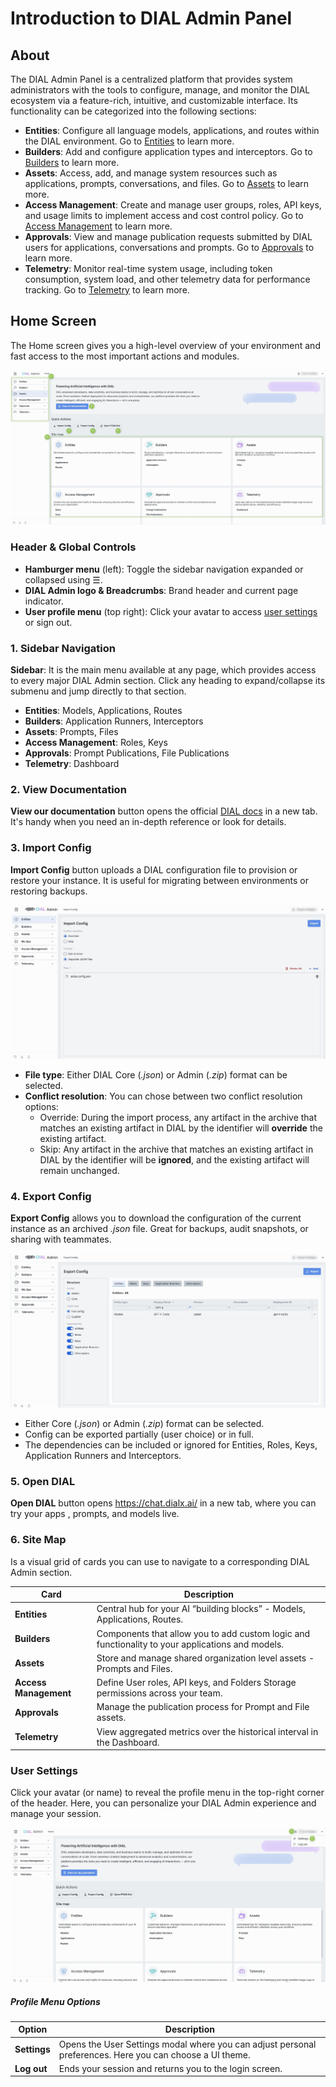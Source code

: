 # Introduction to DIAL Admin Panel

## About

The DIAL Admin Panel is a centralized platform that provides system administrators with the tools to configure, manage, and monitor the DIAL ecosystem via a feature-rich, intuitive, and customizable interface. Its functionality can be categorized into the following sections:

* **Entities**: Configure all language models, applications, and routes within the DIAL environment. Go to [Entities](/docs/platform/11.admin-panel/entities-models.md) to learn more.
* **Builders**: Add and configure application types and interceptors. Go to [Builders](/docs/platform/11.admin-panel/builders-application-runners.md) to learn more.
* **Assets**: Access, add, and manage system resources such as applications, prompts, conversations, and files. Go to [Assets](/docs/platform/11.admin-panel/assets-files.md) to learn more.
* **Access Management**: Create and manage user groups, roles, API keys, and usage limits to implement access and cost control policy. Go to [Access Management](/docs/platform/11.admin-panel/access-management-roles.md) to learn more.
* **Approvals**: View and manage publication requests submitted by DIAL users for applications, conversations and prompts. Go to [Approvals](/docs/platform/11.admin-panel/approvals-file-publications.md) to learn more.
* **Telemetry**: Monitor real-time system usage, including token consumption, system load, and other telemetry data for performance tracking. Go to [Telemetry](/docs/platform/11.admin-panel/telemetry-dashboard.md) to learn more.

## Home Screen

The Home screen gives you a high-level overview of your environment and fast access to the most important actions and modules.

![img.png](img/img.png)

### Header & Global Controls

* **Hamburger menu** (left): Toggle the sidebar navigation expanded or collapsed using ☰.
* **DIAL Admin logo & Breadcrumbs**: Brand header and current page indicator.
* **User profile menu** (top right): Click your avatar to access [user settings](#user-settings) or sign out.

### 1. Sidebar Navigation

**Sidebar**: It is the main menu available at any page, which provides access to every major DIAL Admin section. Click any heading to expand/collapse its submenu and jump directly to that section.

* **Entities**: Models, Applications, Routes
* **Builders**: Application Runners, Interceptors
* **Assets**: Prompts, Files
* **Access Management**: Roles, Keys
* **Approvals**: Prompt Publications, File Publications
* **Telemetry**: Dashboard

### 2. View Documentation

**View our documentation** button opens the official [DIAL docs](https://docs.dialx.ai/) in a new tab. It's handy when you need an in-depth reference or look for details.

### 3. Import Config

**Import Config** button uploads a DIAL configuration file to provision or restore your instance. It is useful for migrating between environments or restoring backups.

![img.png](img/img_56.png)

* **File type**: Either DIAL Core (_.json_) or Admin (_.zip_) format can be selected.
* **Conflict resolution**: You can chose between two conflict resolution options:
  * Override: During the import process, any artifact in the archive that matches an existing artifact in DIAL by the identifier will **override** the existing artifact.
  * Skip: Any artifact in the archive that matches an existing artifact in DIAL by the identifier will be **ignored**, and the existing artifact will remain unchanged.

### 4. Export Config

**Export Config** allows you to download the configuration of the current instance as an archived *.json* file. Great for backups, audit snapshots, or sharing with teammates.

![img_1.png](img/img_57.png)

* Either Core (_.json_) or Admin (_.zip_) format can be selected.
* Config can be exported partially (user choice) or in full.
* The dependencies can be included or ignored for Entities, Roles, Keys, Application Runners and Interceptors. 

### 5. Open DIAL

**Open DIAL** button opens https://chat.dialx.ai/ in a new tab, where you can try your apps , prompts, and models live.

### 6. Site Map

Is a visual grid of cards you can use to navigate to a corresponding DIAL Admin section.

| Card                  | Description                                                                                      |
|-----------------------|--------------------------------------------------------------------------------------------------|
| **Entities**          | Central hub for your AI “building blocks” - Models, Applications, Routes.                        |
| **Builders**          | Components that allow you to add custom logic and functionality to your applications and models. |
| **Assets**            | Store and manage shared organization level assets - Prompts and Files.                           |
| **Access Management** | Define User roles, API keys, and Folders Storage permissions across your team.                   |
| **Approvals**         | Manage the publication process for Prompt and File assets.                                       |
| **Telemetry**         | View aggregated metrics over the historical interval in the Dashboard.                           |


### User Settings

Click your avatar (or name) to reveal the profile menu in the top-right corner of the header. Here, you can personalize your DIAL Admin experience and manage your session.

![img_1.png](img/img_1.png)

##### Profile Menu Options

| Option       | Description                                                              |
| ------------ | ------------------------------------------------------------------------ |
| **Settings** | Opens the User Settings modal where you can adjust personal preferences. Here you can choose a UI theme.|
| **Log out**  | Ends your session and returns you to the login screen.                   |



